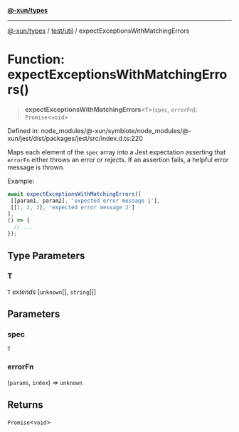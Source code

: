 [**@-xun/types**](../../../README.md)

***

[@-xun/types](../../../README.md) / [test/util](../README.md) / expectExceptionsWithMatchingErrors

# Function: expectExceptionsWithMatchingErrors()

> **expectExceptionsWithMatchingErrors**\<`T`\>(`spec`, `errorFn`): `Promise`\<`void`\>

Defined in: node\_modules/@-xun/symbiote/node\_modules/@-xun/jest/dist/packages/jest/src/index.d.ts:220

Maps each element of the `spec` array into a Jest expectation asserting that
`errorFn` either throws an error or rejects. If an assertion fails, a
helpful error message is thrown.

Example:

```js
await expectExceptionsWithMatchingErrors([
 [[param1, param2], 'expected error message 1'],
 [[1, 2, 3], 'expected error message 2']
],
() => {
  // ...
});
```

## Type Parameters

### T

`T` *extends* \[`unknown`[], `string`\][]

## Parameters

### spec

`T`

### errorFn

(`params`, `index`) => `unknown`

## Returns

`Promise`\<`void`\>
